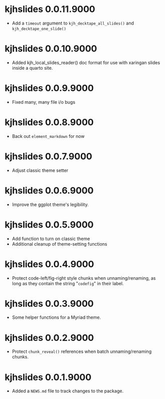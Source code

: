 # kjhslides 0.0.11.9000

* Add a `timeout` argument to `kjh_decktape_all_slides()` and `kjh_decktape_one_slide()`

# kjhslides 0.0.10.9000

* Added kjh_local_slides_reader() doc format for use with xaringan slides inside a quarto site.

# kjhslides 0.0.9.9000

* Fixed many, many file i/o bugs

# kjhslides 0.0.8.9000

* Back out `element_markdown` for now

# kjhslides 0.0.7.9000

* Adjust classic theme setter

# kjhslides 0.0.6.9000

* Improve the ggplot theme's legibility. 

# kjhslides 0.0.5.9000

* Add function to turn on classic theme
* Additional cleanup of theme-setting functions

# kjhslides 0.0.4.9000

* Protect code-left/fig-right style chunks when unnaming/renaming, as long as they contain the string "`codefig`" in their label. 

# kjhslides 0.0.3.9000

* Some helper functions for a Myriad theme.

# kjhslides 0.0.2.9000

* Protect `chunk_reveal()` references when batch unnaming/renaming chunks.

# kjhslides 0.0.1.9000

* Added a `NEWS.md` file to track changes to the package.
